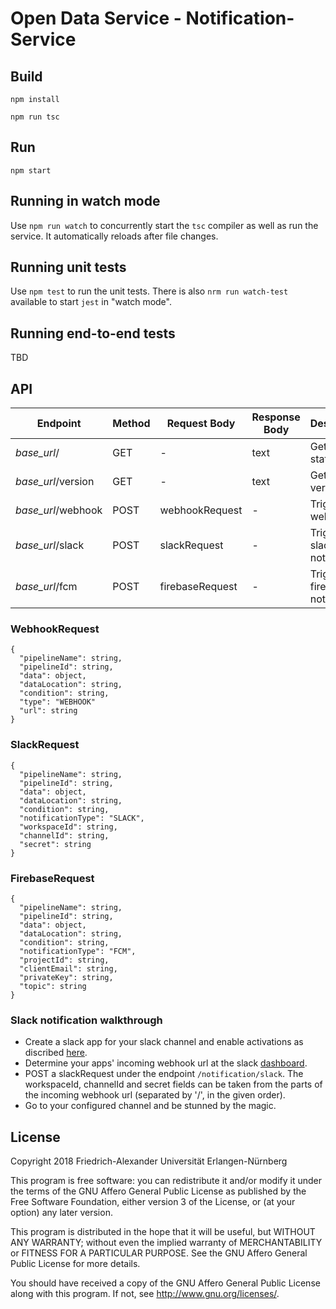 # Open Data Service - Notification-Service

## Build

`npm install`

`npm run tsc`

## Run

`npm start`

## Running in watch mode

Use `npm run watch` to concurrently start the `tsc` compiler as well as run the service. It automatically reloads after file changes.

## Running unit tests

Use `npm test` to run the unit tests. There is also `nrm run watch-test` available to start `jest` in "watch mode".

## Running end-to-end tests

TBD

## API
| Endpoint  | Method  | Request Body  | Response Body | Description |
|---|---|---|---|---|
| *base_url*/ | GET | - | text | Get health status |
| *base_url*/version | GET | - | text | Get service version |
| *base_url*/webhook | POST | webhookRequest | - | Trigger webhook |
| *base_url*/slack | POST | slackRequest | - | Trigger slack notification |
| *base_url*/fcm | POST | firebaseRequest | - | Trigger firebase notification |


### WebhookRequest
```
{
  "pipelineName": string,
  "pipelineId": string,
  "data": object,
  "dataLocation": string,
  "condition": string,
  "type": "WEBHOOK"
  "url": string
}
```

### SlackRequest
```
{
  "pipelineName": string,
  "pipelineId": string,
  "data": object,
  "dataLocation": string,
  "condition": string,
  "notificationType": "SLACK",
  "workspaceId": string,
  "channelId": string,
  "secret": string
}
```

### FirebaseRequest
```
{
  "pipelineName": string,
  "pipelineId": string,
  "data": object,
  "dataLocation": string,
  "condition": string,
  "notificationType": "FCM",
  "projectId": string,
  "clientEmail": string,
  "privateKey": string,
  "topic": string
}
```


### Slack notification walkthrough
* Create a slack app for your slack channel and enable activations as discribed [here](https://api.slack.com/messaging/webhooks).
* Determine your apps' incoming webhook url at the slack [dashboard](https://api.slack.com/apps).
* POST a slackRequest under the endpoint ```/notification/slack```. The workspaceId, channelId and secret fields can be taken from the parts of the incoming webhook url (separated by '/', in the given order).
* Go to your configured channel and be stunned by the magic. 

## License

Copyright 2018 Friedrich-Alexander Universität Erlangen-Nürnberg

This program is free software: you can redistribute it and/or modify
it under the terms of the GNU Affero General Public License as
published by the Free Software Foundation, either version 3 of the
License, or (at your option) any later version.

This program is distributed in the hope that it will be useful,
but WITHOUT ANY WARRANTY; without even the implied warranty of
MERCHANTABILITY or FITNESS FOR A PARTICULAR PURPOSE. See the
GNU Affero General Public License for more details.

You should have received a copy of the GNU Affero General Public License
along with this program. If not, see <http://www.gnu.org/licenses/>.

